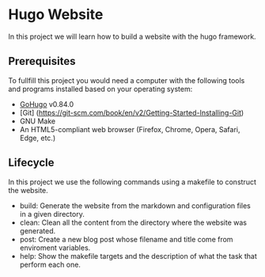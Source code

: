 # Hugo Website
In this project we will learn how to build a website with the hugo framework.

## Prerequisites
To fullfill this project you would need a computer with the following tools and programs installed based on your operating system:
- [GoHugo](https://gohugo.io/installation/) v0.84.0
- [Git] (https://git-scm.com/book/en/v2/Getting-Started-Installing-Git)
- GNU Make 
- An HTML5-compliant web browser (Firefox, Chrome, Opera, Safari, Edge, etc.)

## Lifecycle
In this project we use the following commands using a makefile to construct the website.
- build: Generate the website from the markdown and configuration files in a given directory.
- clean: Clean all the content from the directory where the website was generated.
- post: Create a new blog post whose filename and title come from enviroment variables.
- help: Show the makefile targets and the description of what the task that perform each one.
